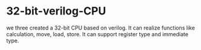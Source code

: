 # 32-bit-verilog-CPU
we three created a 32-bit CPU based on verilog. It can realize functions like calculation, move, load, store. It can support register type and immediate type.
